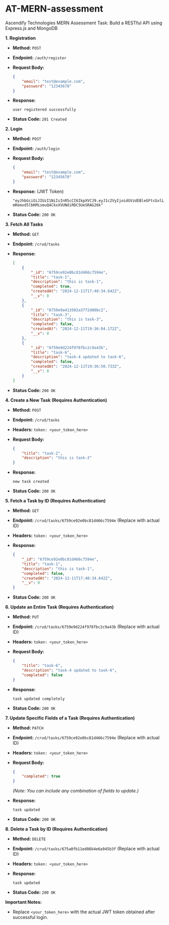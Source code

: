 # AT-MERN-assessment

Ascendify Technologies MERN Assessment Task: Build a RESTful API using Express.js and MongoDB

**1. Registration**

*   **Method:** `POST`
*   **Endpoint:** `/auth/register`
*   **Request Body:**

    ```json
    {
        "email": "test@example.com",
        "password": "12345678"
    }
    ```

*   **Response:**

    ```
    user registered successfully
    ```

*   **Status Code:** `201 Created`

**2. Login**

*   **Method:** `POST`
*   **Endpoint:** `/auth/login`
*   **Request Body:**

    ```json
    {
        "email": "test@example.com",
        "password": "12345678"
    }
    ```

*   **Response:** (JWT Token)

    ```
    "eyJhbGciOiJIUzI1NiIsInR5cCI6IkpXVCJ9.eyJ1c2VyIjoidGVzdEBleGFtcGxlLmNvbSIsImlhdCI6MTczMzk1OTg5NiwiZXhwIjoxNzMzOTYwNDk2fQ.6GN-mRemxd5lbKMismuQ4CkxXVUNdiRDC5UeSRAG26k"
    ```

*   **Status Code:** `200 OK`

**3. Fetch All Tasks**

*   **Method:** `GET`
*   **Endpoint:** `/crud/tasks`
*   **Response:**

    ```json
    [
        {
            "_id": "6759ce92e0bc81d466c7594e",
            "title": "task-1",
            "description": "this is task-1",
            "completed": true,
            "createdAt": "2024-12-11T17:40:34.642Z",
            "__v": 0
        },
        {
            "_id": "6759e9a413502a37f2d80bc2",
            "title": "task-3",
            "description": "this is task-3",
            "completed": false,
            "createdAt": "2024-12-11T19:36:04.172Z",
            "__v": 0
        },
        {
            "_id": "6759e9d224f978fbc2c9a43b",
            "title": "task-6",
            "description": "task-4 updated to task-6",
            "completed": false,
            "createdAt": "2024-12-11T19:36:50.733Z",
            "__v": 0
        }
    ]
    ```

*   **Status Code:** `200 OK`

**4. Create a New Task (Requires Authentication)**

*   **Method:** `POST`
*   **Endpoint:** `/crud/tasks`
*   **Headers:** `token: <your_token_here>`
*   **Request Body:**

    ```json
    {
        "title": "task-2",
        "description": "this is task-2"
    }
    ```

*   **Response:**

    ```
    new task created
    ```

*   **Status Code:** `200 OK`

**5. Fetch a Task by ID (Requires Authentication)**

*   **Method:** `GET`
*   **Endpoint:** `/crud/tasks/6759ce92e0bc81d466c7594e` (Replace with actual ID)
*   **Headers:** `token: <your_token_here>`
*   **Response:**

    ```json
    {
        "_id": "6759ce92e0bc81d466c7594e",
        "title": "task-1",
        "description": "this is task-1",
        "completed": false,
        "createdAt": "2024-12-11T17:40:34.642Z",
        "__v": 0
    }
    ```

*   **Status Code:** `200 OK`

**6. Update an Entire Task (Requires Authentication)**

*   **Method:** `PUT`
*   **Endpoint:** `/crud/tasks/6759e9d224f978fbc2c9a43b` (Replace with actual ID)
*   **Headers:** `token: <your_token_here>`
*   **Request Body:**

    ```json
    {
        "title": "task-6",
        "description": "task-4 updated to task-6",
        "completed": false
    }
    ```

*   **Response:**

    ```
    task updated completely
    ```

*   **Status Code:** `200 OK`

**7. Update Specific Fields of a Task (Requires Authentication)**

*   **Method:** `PATCH`
*   **Endpoint:** `/crud/tasks/6759ce92e0bc81d466c7594e` (Replace with actual ID)
*   **Headers:** `token: <your_token_here>`
*   **Request Body:**

    ```json
    {
        "completed": true
    }
    ```

    *(Note: You can include any combination of fields to update.)*

*   **Response:**

    ```
    task updated
    ```

*   **Status Code:** `200 OK`

**8. Delete a Task by ID (Requires Authentication)**

*   **Method:** `DELETE`
*   **Endpoint:** `/crud/tasks/675a0fb11ed86b4e6a945b3f` (Replace with actual ID)
*   **Headers:** `token: <your_token_here>`
*   **Response:**

    ```
    task updated
    ```

*   **Status Code:** `200 OK`

**Important Notes:**

*   Replace `<your_token_here>` with the actual JWT token obtained after successful login.
